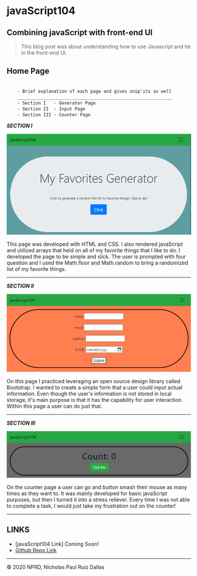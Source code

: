 # javaScript104
## Combining javaScript with front-end UI

> This blog post was about understanding how to use Javascript and tie in the front-end UI.

## Home Page

```

    - Brief explanation of each page and gives snip'its as well
    ___________________________________________________________
    - Section I   - Generator Page
    - Section II  - Input Page
    - Section III - Counter Page

```

***SECTION I***

![favs](./photos/favsHomePage.PNG)

This page was developed with HTML and CSS. I also rendered javaScript and utilized arrays that held on all of my favorite things that I like to do. I developed the page to be simple and slick. The user is prompted with four question and I used the Math.floor and Math.random to bring a randomized list of my favorite things.
- - -

***SECTION II***

![input](./photos/mainInputPage.PNG)

On this page I practiced leveraging an open source design library called Bootstrap. I wanted to create a simple form that a user could input actual information. Even though the user's information is not stored in local storage, it's main purpose is that it has the capability for user interaction. Within this page a user can do just that.
- - -

***SECTION III***

![buton](./photos/buttonPageMain.PNG)

On the counter page a user can go and button smash their mouse as many times as they want to. It was mainly developed for basic javaScript purposes, but then I turned it into a stress reliever. Every time I was not able to complete a task, I would just take my frustration out on the counter!
- - -

## LINKS

- [javaScript104 Link] Coming Soon!
- [Github Repo Link](https://github.com/nicholasd-uci/javaScript104)

- - -
© 2020 NPRD, Nicholas Paul Ruiz Dallas